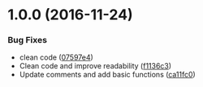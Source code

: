 <a name="1.0.0"></a>
# 1.0.0 (2016-11-24)


### Bug Fixes

* clean code ([07597e4](https://github.com/equinusocio/help-media-queries/commit/07597e4))
* Clean code and improve readability ([f1136c3](https://github.com/equinusocio/help-media-queries/commit/f1136c3))
* Update comments and add basic functions ([ca11fc0](https://github.com/equinusocio/help-media-queries/commit/ca11fc0))



